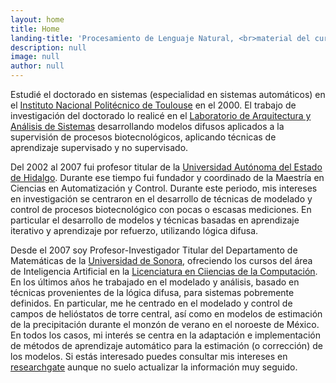 ```yaml
---
layout: home
title: Home
landing-title: 'Procesamiento de Lenguaje Natural, <br>material del curso'
description: null
image: null
author: null
---
```


Estudié el doctorado en sistemas (especialidad en sistemas
automáticos) en el [Instituto Nacional Politécnico de
Toulouse](http://www.inp-toulouse.fr) en el 2000. El trabajo de
investigación del doctorado lo realicé en el [Laboratorio de
Arquitectura y Análisis de Sistemas](https://www.laas.fr)
desarrollando modelos difusos aplicados a la supervisión de procesos
biotecnológicos, aplicando técnicas de aprendizaje supervisado y no
supervisado.

Del 2002 al 2007 fui profesor titular de la [Universidad Autónoma del
Estado de Hidalgo](https://www.uaeh.edu.mx). Durante ese tiempo fui
fundador y coordinado de la Maestría en Ciencias en Automatización y
Control. Durante este periodo, mis intereses en investigación se
centraron en el desarrollo de técnicas de modelado y control de
procesos biotecnológico con pocas o escasas mediciones. En particular
el desarrollo de modelos y técnicas basadas en aprendizaje iterativo y
aprendizaje por refuerzo, utilizando lógica difusa.


Desde el 2007 soy Profesor-Investigador Titular del Departamento de
Matemáticas de la [Universidad de Sonora](http://www.uson.mx),
ofreciendo los cursos del área de Inteligencia Artificial en la [Licenciatura
en Ciiencias de la Computación](http://cc.uson.mx). En los últimos
años he trabajado en el modelado y análisis, basado en técnicas
provenientes de la lógica difusa, para sistemas pobremente
definidos. En particular, me he centrado en el modelado y control de
campos de helióstatos de torre central, así como en modelos de
estimación de la precipitación durante el monzón de verano en el
noroeste de México. En todos los casos, mi interés se centra en la
adaptación e implementación de métodos de aprendizaje automático para
la estimación (o corrección) de los modelos. Si estás interesado
puedes consultar mis intereses en
[researchgate](https://www.researchgate.net/profile/Julio_Vilanova)
aunque no suelo actualizar la información muy seguido.

